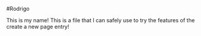 #Rodrigo

This is my name! This is a file that I can safely use to try the features of the create a new page entry!